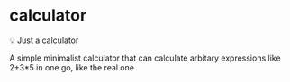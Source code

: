 # calculator

💡 Just a calculator

A simple minimalist calculator that can calculate arbitary expressions like 2+3*5 in one go, like the real one
